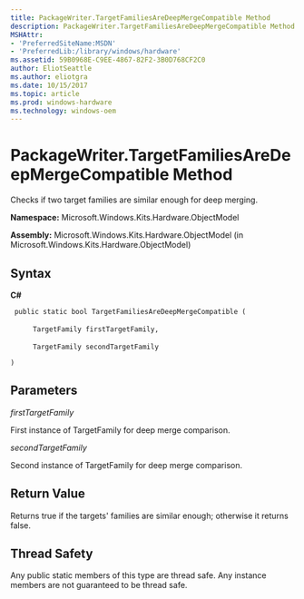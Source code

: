 ```yaml
---
title: PackageWriter.TargetFamiliesAreDeepMergeCompatible Method
description: PackageWriter.TargetFamiliesAreDeepMergeCompatible Method
MSHAttr:
- 'PreferredSiteName:MSDN'
- 'PreferredLib:/library/windows/hardware'
ms.assetid: 59B0968E-C9EE-4867-82F2-3B0D768CF2C0
author: EliotSeattle
ms.author: eliotgra
ms.date: 10/15/2017
ms.topic: article
ms.prod: windows-hardware
ms.technology: windows-oem
---
```


# PackageWriter.TargetFamiliesAreDeepMergeCompatible Method


Checks if two target families are similar enough for deep merging.

**Namespace:** Microsoft.Windows.Kits.Hardware.ObjectModel

**Assembly:** Microsoft.Windows.Kits.Hardware.ObjectModel (in Microsoft.Windows.Kits.Hardware.ObjectModel)

## <span id="Syntax"></span><span id="syntax"></span><span id="SYNTAX"></span>Syntax


**C#**

` public static bool TargetFamiliesAreDeepMergeCompatible (`

          `TargetFamily firstTargetFamily,`

          `TargetFamily secondTargetFamily`

`)`

## <span id="Parameters"></span><span id="parameters"></span><span id="PARAMETERS"></span>Parameters


*firstTargetFamily*

First instance of TargetFamily for deep merge comparison.

*secondTargetFamily*

Second instance of TargetFamily for deep merge comparison.

## <span id="Return_Value"></span><span id="return_value"></span><span id="RETURN_VALUE"></span>Return Value


Returns true if the targets' families are similar enough; otherwise it returns false.

## <span id="Thread_Safety"></span><span id="thread_safety"></span><span id="THREAD_SAFETY"></span>Thread Safety


Any public static members of this type are thread safe. Any instance members are not guaranteed to be thread safe.

 

 






